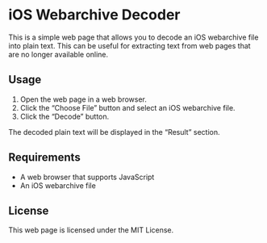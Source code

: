 # iOS Webarchive Decoder

This is a simple web page that allows you to decode an iOS webarchive file into plain text. This can be useful for extracting text from web pages that are no longer available online.

## Usage

1. Open the web page in a web browser.
2. Click the “Choose File” button and select an iOS webarchive file.
3. Click the “Decode” button.

The decoded plain text will be displayed in the “Result” section.

## Requirements

* A web browser that supports JavaScript
* An iOS webarchive file

## License

This web page is licensed under the MIT License.